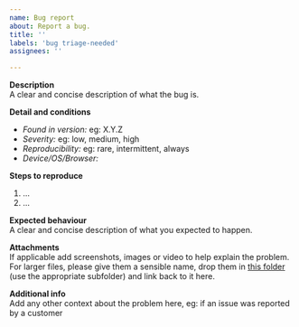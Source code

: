 ```yaml
---
name: Bug report
about: Report a bug.
title: ''
labels: 'bug triage-needed'
assignees: ''

---
```


**Description**  
A clear and concise description of what the bug is.

**Detail and conditions**
- *Found in version:* eg: X.Y.Z
- *Severity:* eg: low, medium, high
- *Reproducibility:* eg: rare, intermittent, always
- *Device/OS/Browser:* 

**Steps to reproduce**  
1. ...
2. ...

**Expected behaviour**  
A clear and concise description of what you expected to happen.

**Attachments**  
If applicable add screenshots, images or video to help explain the problem.  
For larger files, please give them a sensible name, drop them in [this folder](https://omgplc.sharepoint.com/:f:/s/IMeasureU/Ep1LWmEpLN1PgmYLqSpIckoBbd_cRHUTe-tEjZHgCKbipA?e=YCD7dE) (use the appropriate subfolder) and link back to it here.

**Additional info**  
Add any other context about the problem here, eg: if an issue was reported by a customer
